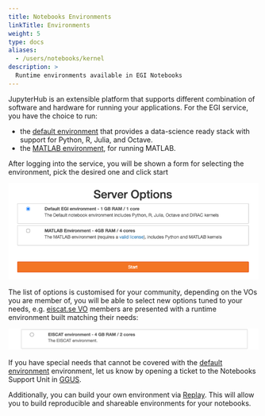 ```yaml
---
title: Notebooks Environments
linkTitle: Environments
weight: 5
type: docs
aliases:
  - /users/notebooks/kernel
description: >
  Runtime environments available in EGI Notebooks
---
```


JupyterHub is an extensible platform that supports different combination of
software and hardware for running your applications. For the EGI service, you
have the choice to run:

- the [default environment](./default) that provides a data-science ready stack
  with support for Python, R, Julia, and Octave.
- the [MATLAB environment](./matlab), for running MATLAB.

After logging into the service, you will be shown a form for selecting the
environment, pick the desired one and click start

![environmet selection](notebooks-environments.png)

The list of options is customised for your community, depending on the VOs you
are member of, you will be able to select new options tuned to your needs, e.g.
[eiscat.se VO](https://operations-portal.egi.eu/vo/view/voname/eiscat.se)
members are presented with a runtime environment built matching their needs:

![eiscat environment](eiscat-env.png)

If you have special needs that cannot be covered with the
[default environment](./default) environment, let us know by opening a ticket to
the Notebooks Support Unit in [GGUS](https://helpdesk.ggus.eu).

Additionally, you can build your own environment via [Replay](../../replay).
This will allow you to build reproducible and shareable environments for your
notebooks.
